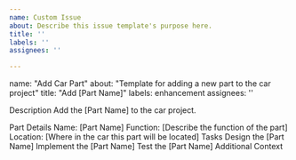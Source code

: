 ```yaml
---
name: Custom Issue
about: Describe this issue template's purpose here.
title: ''
labels: ''
assignees: ''

---
```


name: "Add Car Part" about: "Template for adding a new part to the car project" title: "Add [Part Name]" labels: enhancement assignees: ''

Description
Add the [Part Name] to the car project.

Part Details
Name: [Part Name]
Function: [Describe the function of the part]
Location: [Where in the car this part will be located]
Tasks
 Design the [Part Name]
 Implement the [Part Name]
 Test the [Part Name]
Additional Context

